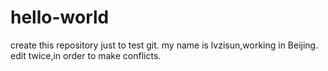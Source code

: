 # hello-world
create this repository just to test git.
my name is lvzisun,working in Beijing.
edit twice,in order to make conflicts.
